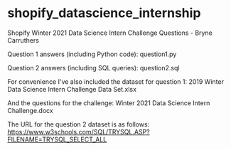 # shopify_datascience_internship

Shopify Winter 2021 Data Science Intern Challenge Questions - Bryne Carruthers

Question 1 answers (including Python code):
  question1.py

Question 2 answers (including SQL queries):
  question2.sql
  
For convenience I've also included the dataset for question 1:
  2019 Winter Data Science Intern Challenge Data Set.xlsx

And the questions for the challenge:
  Winter 2021 Data Science Intern Challenge.docx

The URL for the question 2 dataset is as follows:
https://www.w3schools.com/SQL/TRYSQL.ASP?FILENAME=TRYSQL_SELECT_ALL
 
